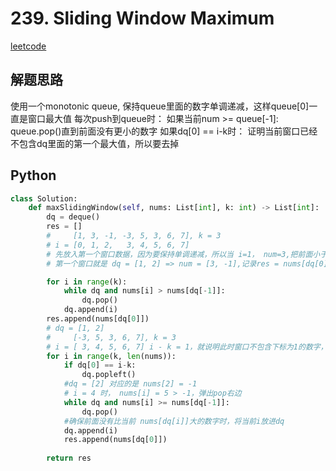 # 239. Sliding Window Maximum
[leetcode](https://leetcode.com/problems/sliding-window-maximum/description/)
## 解题思路
使用一个monotonic queue, 保持queue里面的数字单调递减，这样queue[0]一直是窗口最大值
每次push到queue时： 如果当前num >= queue[-1]: queue.pop()直到前面没有更小的数字
如果dq[0] == i-k时： 证明当前窗口已经不包含dq里面的第一个最大值，所以要去掉

## Python
```python
class Solution:
    def maxSlidingWindow(self, nums: List[int], k: int) -> List[int]:
        dq = deque()
        res = []
        #     [1, 3, -1, -3, 5, 3, 6, 7], k = 3
        # i = [0, 1, 2,   3, 4, 5, 6, 7]
        # 先放入第一个窗口数据，因为要保持单调递减，所以当 i=1， num=3,把前面小于3的1踢出去
        # 第一个窗口就是 dq = [1, 2] => num = [3, -1],记录res = nums[dq[0]] => 3

        for i in range(k):
            while dq and nums[i] > nums[dq[-1]]:
                dq.pop()
            dq.append(i)
        res.append(nums[dq[0]])
        # dq = [1, 2]
        #     [-3, 5, 3, 6, 7], k = 3
        # i = [ 3, 4, 5, 6, 7] i - k = 1，就说明此时窗口不包含下标为1的数字，需要pop左边
        for i in range(k, len(nums)):
            if dq[0] == i-k:
                dq.popleft()
            #dq = [2] 对应的是 nums[2] = -1
            # i = 4 时， nums[i] = 5 > -1，弹出pop右边
            while dq and nums[i] >= nums[dq[-1]]:
                dq.pop()
            #确保前面没有比当前 nums[dq[i]]大的数字时，将当前i放进dq
            dq.append(i)
            res.append(nums[dq[0]])
            
        return res
```